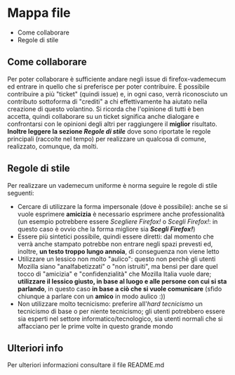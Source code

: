 # Mappa file
- Come collaborare
- Regole di stile

## Come collaborare
Per poter collaborare è sufficiente andare negli issue di firefox-vademecum ed entrare in quello che si preferisce per poter contribuire. È possibile contribuire a più "ticket" (quindi issue) e, in ogni caso, verrà riconosciuto un contributo sottoforma di "crediti" a chi effettivamente ha aiutato nella creazione di questo volantino.
Si ricorda che l'opinione di tutti è ben accetta, quindi collaborare su un ticket significa anche dialogare e confrontarsi con le opinioni degli altri per raggiungere il **miglior** risultato.
**Inoltre leggere la sezione _Regole di stile_** dove sono riportate le regole principali (raccolte nel tempo) per realizzare un qualcosa di comune, realizzato, comunque, da molti. 

## Regole di stile
Per realizzare un vademecum uniforme è norma seguire le regole di stile seguenti:
- Cercare di utilizzare la forma impersonale (dove è possibile): anche se si vuole esprimere **amicizia** è necessario esprimere anche professionalità (un esempio potrebbere essere _Scegliere Firefox!_ o _Scegli Firefox!_: in questo caso è ovvio che la forma migliore sia _**Scegli Firefox!**_)
- Essere più sintetici possibile, quindi essere diretti: dal momento che verrà anche stampato potrebbe non entrare negli spazi prevesti ed, inoltre, **un testo troppo lungo annoia**, di conseguenza non viene letto
- Utilizzare un lessico non molto "aulico": questo non perchè gli utenti Mozilla siano "analfabetizzati" o "non istruiti", ma bensì per dare quel tocco di "amicizia" e "confidenzialità" che Mozilla Italia vuole dare; **utilizzare il lessico giusto, in base al luogo e alle persone con cui si sta parlando**, in questo caso **in base a ciò che si vuole comunicare** (sfido chiunque a parlare con un **amico** in modo aulico :))
- Non utilizzare molto tecnicismo: preferire all'_hard tecnicismo_ un tecnicismo di base o per niente tecnicismo; gli utenti potrebbero essere sia esperti nel settore informatico/tecnologico, sia utenti normali che si affacciano per le prime volte in questo grande mondo

## Ulteriori info
Per ulteriori informazioni consultare il file README.md
